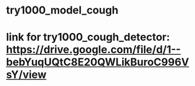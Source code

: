 # try1000_model_cough
# link for try1000_cough_detector: https://drive.google.com/file/d/1--bebYuqUQtC8E20QWLikBuroC996VsY/view
